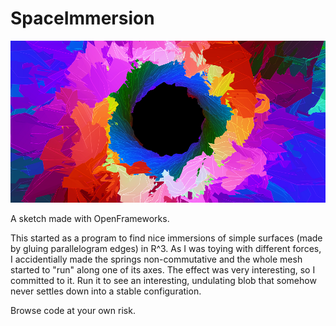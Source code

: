 # SpaceImmersion
 
![Alt text](pics/screenshot2.png?raw=true "Title")

A sketch made with OpenFrameworks.

This started as a program to find nice immersions of simple surfaces (made by gluing parallelogram edges) in R^3. As I was toying with different forces, I accidentially made the springs non-commutative and the whole mesh started to "run" along one of its axes. The effect was very interesting, so I committed to it. Run it to see an interesting, undulating blob that somehow never settles down into a stable configuration.

Browse code at your own risk.
